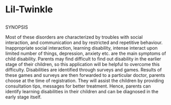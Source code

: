 # Lil-Twinkle

##
SYNOPSIS
<!-- ABSTRACT OF THE PROJECT -->










            
Most of these disorders are characterized by troubles with social interaction, and communication and by restricted and repetitive behaviour. Inappropriate social interaction, learning disability, intense interact upon limited number of things, depression, anxiety etc. are the main symptoms of child disability. Parents may find difficult to find out disability in the earlier stage of their children, so this application will be helpful to overcome this difficulty. Disabilities are identified through surveys and games. Results of these games and surveys are then forwarded to a particular doctor, parents choose at the time of registration. They will assist the children by providing consultation tips, messages for better treatment. Hence, parents can identify learning disabilities in their children and can be diagnosed in the early stage itself.
